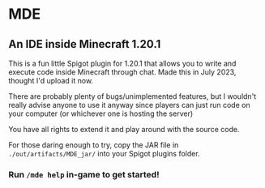 # MDE
## An IDE inside Minecraft 1.20.1

This is a fun little Spigot plugin for 1.20.1 that allows you to write and execute code inside Minecraft through chat. Made this in July 2023, thought I'd upload it now.

There are probably plenty of bugs/unimplemented features, but I wouldn't really advise anyone to use it anyway since players can just run code on your computer (or whichever one is hosting the server)

You have all rights to extend it and play around with the source code.

For those daring enough to try, copy the JAR file in `./out/artifacts/MDE_jar/` into your Spigot plugins folder.

### Run `/mde help` in-game to get started!